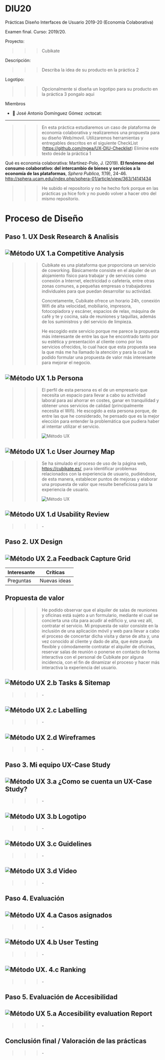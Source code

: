 # DIU20
Prácticas Diseño Interfaces de Usuario 2019-20 (Economía Colaborativa) 

Examen final.  Curso: 2019/20. 

Proyecto: 
>>> Cubikate

Descripción: 

>>> Describa la idea de su producto en la práctica 2 

Logotipo: 
>>> Opcionalmente si diseña un logotipo para su producto en la práctica 3 pongalo aqui

Miembros
 * :bust_in_silhouette:   José Antonio Domínguez Gómez     :octocat:

----- 

>>> En esta práctica estudiaremos un caso de plataforma de economía colaborativa y realizaremos una propuesta para su diseño Web/movil. Utilizaremos herramientas y entregables descritos en el siguiente CheckList (https://github.com/mgea/UX-DIU-Checklist) Elimine este texto desde la práctica 1


Qué es economia colaborativa: Martínez-Polo, J. (2019). **El fenómeno del consumo colaborativo: del intercambio de bienes y servicios a la economía de las plataformas**, *Sphera Publica, 1*(19), 24-46. http://sphera.ucam.edu/index.php/sphera-01/article/view/363/14141434

>>> He subido el repositorio y no he hecho fork porque en las prácticas ya hice fork y no puedo volver a hacer otro del mismo repositorio.


# Proceso de Diseño 

## Paso 1. UX Desk Research & Analisis 

![Método UX](img/Competitive.png) 1.a Competitive Analysis
-----

>>> Cubikate es una plataforma que proporciona un servicio de coworking. Básicamente consiste en el alquiler de un alojamiento físico para trabajar y de servicios como conexión a Internet, electricidad o cafetería, entre otras zonas comunes, a pequeñas empresas o trabajadores individuales para que puedan desarrollar su actividad.
>>>
>>> Concretamente, Cubikate ofrece un horario 24h, conexión Wifi de alta velocidad, mobiliario, impresora, fotocopiadora y escáner, espacios de relax, máquina de café y te y cocina, sala de reuniones y taquillas, además de los suministros y del servicio de limpieza.
>>>
>>> He escogido este servicio porque me parece la propuesta más interesante de entre las que he encontrado tanto por su estética y presentación al cliente como por los servicios ofrecidos, lo cual hace que esta propuesta sea la que más me ha llamado la atención y para la cual he podido formular una propuesta de valor más interesante para mejorar el negocio.


![Método UX](img/Persona.png) 1.b Persona
-----

>>> El perfil de esta persona es el de un empresario que necesita un espacio para llevar a cabo su actividad laboral para así ahorrar en costes, ganar en tranquilidad y obtener unos servicios de calidad (principalmente necesita el Wifi). He escogido a esta persona porque, de entre las que he considerado, he pensado que es la mejor elección para entender la problemática que pudiera haber al intentar utilizar el servicio.
>>>
>>> ![Método UX](img/roberto-martinez-P.png)


![Método UX](img/JourneyMap.png) 1.c User Journey Map
----

>>> Se ha simulado el proceso de uso de la página web, https://cubikate.es/, para identificar problemas relacionados con la experiencia de usuario, pudiéndose, de esta manera, establecer puntos de mejoras y elaborar una propuesta de valor que resulte beneficiosa para la experiencia de usuario.
>>>
>>> ![Método UX](img/roberto-martinez-J.png)


![Método UX](img/usabilityReview.png) 1.d Usability Review
----
>>> \-


## Paso 2. UX Design  

![Método UX](img/feedback-capture-grid.png) 2.a Feedback Capture Grid
----

 Interesante | Críticas     
| ------------- | -------
  Preguntas | Nuevas ideas


Propuesta de valor
---

>>> He podido observar que el alquiler de salas de reuniones y oficinas está sujeto a un formulario, mediante el cual se concierta una cita para acudir al edificio y, una vez allí, contratar el servicio. Mi propuesta de valor consiste en la inclusión de una aplicación móvil y web para llevar a cabo el proceso de concertar dicha visita y darse de alta y, una vez conocido al cliente y dado de alta, que éste pueda flexible y cómodamente contratar el alquiler de oficinas, reservar salas de reunión o ponerse en contacto de forma interactiva con el personal de Cubikate por alguna incidencia, con el fin de dinamizar el proceso y hacer más interactiva la experiencia del usuario.

![Método UX](img/Sitemap.png) 2.b Tasks & Sitemap 
-----

>>> \-


![Método UX](img/labelling.png) 2.c Labelling 
----


>>> \-


![Método UX](img/Wireframes.png) 2.d Wireframes
-----

>>> \-


## Paso 3. Mi equipo UX-Case Study 

![Método UX](img/moodboard.png) 3.a ¿Como se cuenta un UX-Case Study?
-----

>>> \-


![Método UX](img/landing-page.png)  3.b Logotipo
----

>>> \-


![Método UX](img/guidelines.png) 3.c Guidelines
----

>>> \-


![Método UX](img/mockup.png)  3.d Video
----

>>> \-


## Paso 4. Evaluación 

![Método UX](img/ABtesting.png) 4.a Casos asignados
----

>>> \-


![Método UX](img/usability-testing.png) 4.b User Testing
----

>>> \-


![Método UX](img/Survey.png). 4.c Ranking 
----

>>> \-


## Paso 5. Evaluación de Accesibilidad  

![Método UX](img/Accesibility.png)  5.a Accesibility evaluation Report
----

>>> \- 


## Conclusión final / Valoración de las prácticas

>>> \-

